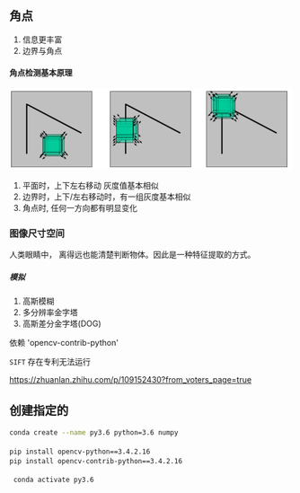 ## 角点

1. 信息更丰富
2. 边界与角点


#### 角点检测基本原理

![title](images/harris_2.png)

1. 平面时，上下左右移动 灰度值基本相似
2. 边界时，上下/左右移动时，有一组灰度基本相似
3. 角点时, 任何一方向都有明显变化



### 图像尺寸空间

人类眼睛中， 离得远也能清楚判断物体。因此是一种特征提取的方式。


##### 模拟 

1. 高斯模糊
2. 多分辨率金字塔
3. 高斯差分金字塔(DOG)



依赖 'opencv-contrib-python'



`SIFT` 存在专利无法运行  

https://zhuanlan.zhihu.com/p/109152430?from_voters_page=true

## 创建指定的

```bash
conda create --name py3.6 python=3.6 numpy

pip install opencv-python==3.4.2.16 
pip install opencv-contrib-python==3.4.2.16

 conda activate py3.6
```
